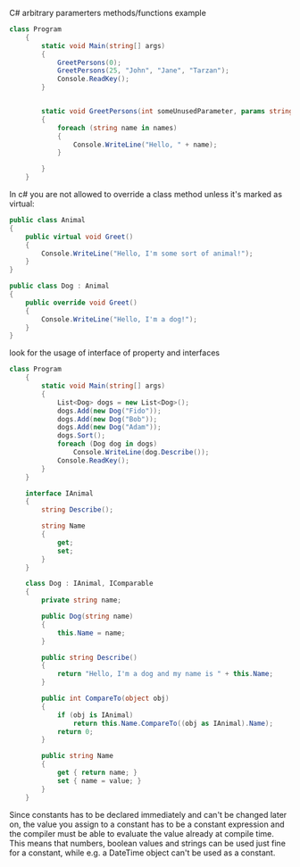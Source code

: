 C# arbitrary paramerters methods/functions example
```c#
class Program
    {
        static void Main(string[] args)
        {
            GreetPersons(0);
            GreetPersons(25, "John", "Jane", "Tarzan");
            Console.ReadKey();
        }


        static void GreetPersons(int someUnusedParameter, params string[] names)
        {
            foreach (string name in names)
            {
                Console.WriteLine("Hello, " + name);
            }

        }
    }
```


In c# you are not allowed to override a class method unless it's marked as virtual: 
```c#
public class Animal
{
    public virtual void Greet()
    {
        Console.WriteLine("Hello, I'm some sort of animal!");
    }
}

public class Dog : Animal
{
    public override void Greet()
    {
        Console.WriteLine("Hello, I'm a dog!");
    }
}
```
look for the usage of interface of property and interfaces 
```c#
class Program
    {
        static void Main(string[] args)
        {
            List<Dog> dogs = new List<Dog>();
            dogs.Add(new Dog("Fido"));
            dogs.Add(new Dog("Bob"));
            dogs.Add(new Dog("Adam"));
            dogs.Sort();
            foreach (Dog dog in dogs)
                Console.WriteLine(dog.Describe());
            Console.ReadKey();
        }
    }

    interface IAnimal
    {
        string Describe();

        string Name
        {
            get;
            set;
        }
    }

    class Dog : IAnimal, IComparable
    {
        private string name;

        public Dog(string name)
        {
            this.Name = name;
        }

        public string Describe()
        {
            return "Hello, I'm a dog and my name is " + this.Name;
        }

        public int CompareTo(object obj)
        {
            if (obj is IAnimal)
                return this.Name.CompareTo((obj as IAnimal).Name);
            return 0;
        }

        public string Name
        {
            get { return name; }
            set { name = value; }
        }
    }
```
Since constants has to be declared immediately and can't be changed later on, the value you assign to a constant has to be a constant expression and the compiler must be able to evaluate the value already at compile time. This means that numbers, boolean values and strings can be used just fine for a constant, while e.g. a DateTime object can't be used as a constant.
